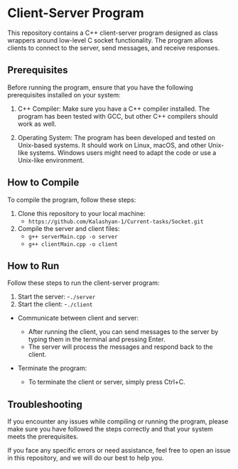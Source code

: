# Client-Server Program 

This repository contains a C++ client-server program designed as class wrappers around low-level C socket functionality. The program allows clients to connect to the server, send messages, and receive responses.

## Prerequisites

Before running the program, ensure that you have the following prerequisites installed on your system:

1. C++ Compiler: Make sure you have a C++ compiler installed. The program has been tested with GCC, but other C++ compilers should work as well.

2. Operating System: The program has been developed and tested on Unix-based systems. It should work on Linux, macOS, and other Unix-like systems. Windows users might need to adapt the code or use a Unix-like environment.

## How to Compile

To compile the program, follow these steps:

1. Clone this repository to your local machine:
    - `https://github.com/Kalashyan-1/Current-tasks/Socket.git`
2. Compile the server and client files:
    - `g++ serverMain.cpp -o server`
    - `g++ clientMain.cpp -o client`

## How to Run

Follow these steps to run the client-server program:

1. Start the server:
    -`./server`
2. Start the client:
    -`./client`

- Communicate between client and server:
    - After running the client, you can send messages to the server by typing them in the terminal and pressing Enter.
    - The server will process the messages and respond back to the client.

- Terminate the program:
    - To terminate the client or server, simply press Ctrl+C.


## Troubleshooting

If you encounter any issues while compiling or running the program, please make sure you have followed the steps correctly and that your system meets the prerequisites.

If you face any specific errors or need assistance, feel free to open an issue in this repository, and we will do our best to help you.

